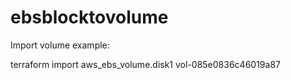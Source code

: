 # ebsblocktovolume

Import volume example:

terraform import aws_ebs_volume.disk1 vol-085e0836c46019a87